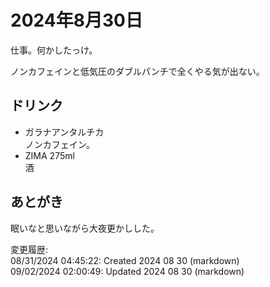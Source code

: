 # 2024年8月30日

仕事。何かしたっけ。

ノンカフェインと低気圧のダブルパンチで全くやる気が出ない。

## ドリンク

- ガラナアンタルチカ  
ノンカフェイン。
- ZIMA 275ml  
酒

## あとがき

眠いなと思いながら大夜更かしした。

変更履歴:  
08/31/2024 04:45:22: Created 2024 08 30 (markdown)  
09/02/2024 02:00:49: Updated 2024 08 30 (markdown)  
